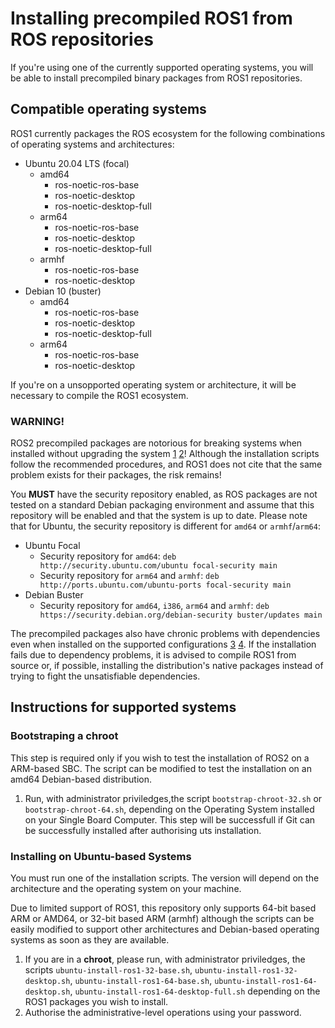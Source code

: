 # Installing precompiled ROS1 from ROS repositories

If you're using one of the currently supported operating systems, you will be
able to install precompiled binary packages from ROS1 repositories.

## Compatible operating systems

ROS1 currently packages the ROS ecosystem for the following combinations of
operating systems and architectures:

- Ubuntu 20.04 LTS (focal)
    - amd64
        - ros-noetic-ros-base
        - ros-noetic-desktop
        - ros-noetic-desktop-full
    - arm64
        - ros-noetic-ros-base
        - ros-noetic-desktop
        - ros-noetic-desktop-full
    - armhf
        - ros-noetic-ros-base
        - ros-noetic-desktop
- Debian 10 (buster)
    - amd64
        - ros-noetic-ros-base
        - ros-noetic-desktop
        - ros-noetic-desktop-full
    - arm64
        - ros-noetic-ros-base
        - ros-noetic-desktop

If you're on a unsopported operating system or architecture, it will be
necessary to compile the ROS1 ecosystem.

### WARNING!

ROS2 precompiled packages are notorious for breaking systems when installed
without upgrading the system [1][1] [2][2]! Although the installation scripts
follow the recommended procedures, and ROS1 does not cite that the same problem
exists for their packages, the risk remains!

You **MUST** have the security repository enabled, as ROS packages are not
tested on a standard Debian packaging environment and assume that this
repository will be enabled and that the system is up to date. Please note that
for Ubuntu, the security repository is different for `amd64` or `armhf`/`arm64`:

- Ubuntu Focal
    - Security repository for `amd64`:
`deb http://security.ubuntu.com/ubuntu focal-security main`
    - Security repository for `arm64` and `armhf`:
`deb http://ports.ubuntu.com/ubuntu-ports focal-security main`
- Debian Buster
    - Security repository for `amd64`, `i386`, `arm64` and `armhf`:
`deb https://security.debian.org/debian-security buster/updates main`

The precompiled packages also have chronic problems with dependencies even when
installed on the supported configurations [3][3] [4][4]. If the
installation fails due to dependency problems, it is advised to compile ROS1
from source or, if possible, installing the distribution's native packages
instead of trying to fight the unsatisfiable dependencies.

[1]: https://docs.ros.org/en/humble/Installation/Ubuntu-Install-Debians.html
[2]: https://github.com/ros2/ros2/issues/1272
[3]: https://github.com/ros2/ros2/issues/1433
[4]: https://github.com/ros2/ros2/issues/1287

## Instructions for supported systems

### Bootstraping a chroot

This step is required only if you wish to test the installation of ROS2 on a
ARM-based SBC. The script can be modified to test the installation on an amd64
Debian-based distribution.

1. Run, with administrator priviledges,the script `bootstrap-chroot-32.sh` or
`bootstrap-chroot-64.sh`, depending on the Operating System installed on your
Single Board Computer. This step will be successfull if Git can be successfully
installed after authorising uts installation.

### Installing on Ubuntu-based Systems

You must run one of the installation scripts. The version will depend on the
architecture and the operating system on your machine.

Due to limited support of ROS1, this repository only supports 64-bit based ARM
or AMD64, or 32-bit based ARM (armhf) although the scripts can be easily
modified to support other architectures and Debian-based operating systems as
soon as they are available.

1. If you are in a **chroot**, please run, with administrator priviledges, the
scripts `ubuntu-install-ros1-32-base.sh`, `ubuntu-install-ros1-32-desktop.sh`,
`ubuntu-install-ros1-64-base.sh`, `ubuntu-install-ros1-64-desktop.sh`,
`ubuntu-install-ros1-64-desktop-full.sh` depending on the ROS1 packages you wish
to install.
2. Authorise the administrative-level operations using your password.